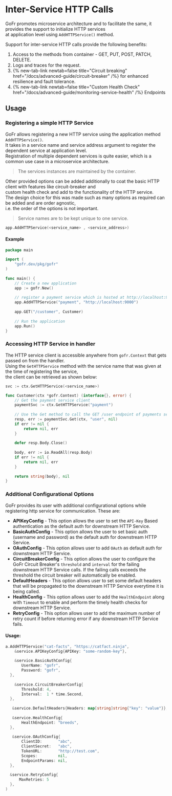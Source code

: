 # Inter-Service HTTP Calls

GoFr promotes microservice architecture and to facilitate the same, it provides the support to initialize HTTP services  
at application level using `AddHTTPService()` method.

Support for inter-service HTTP calls provide the following benefits:
1. Access to the methods from container - GET, PUT, POST, PATCH, DELETE.
2. Logs and traces for the request.
3. {% new-tab-link newtab=false title="Circuit breaking" href="/docs/advanced-guide/circuit-breaker" /%} for enhanced resilience and fault tolerance.
4. {% new-tab-link newtab=false title="Custom Health Check" href="/docs/advanced-guide/monitoring-service-health" /%} Endpoints

## Usage

### Registering a simple HTTP Service

GoFr allows registering a new HTTP service using the application method `AddHTTPService()`.  
It takes in a service name and service address argument to register the dependent service at application level.  
Registration of multiple dependent services is quite easier, which is a common use case in a microservice architecture.

> The services instances are maintained by the container.

Other provided options can be added additionally to coat the basic HTTP client with features like circuit-breaker and  
custom health check and add to the functionality of the HTTP service.  
The design choice for this was made such as many options as required can be added and are order agnostic,  
i.e. the order of the options is not important.

> Service names are to be kept unique to one service.

```go  
app.AddHTTPService(<service_name> , <service_address>)  
```  

#### Example
```go  
package main  
  
import (  
    "gofr.dev/pkg/gofr"  
)  
  
func main() {  
    // Create a new application  
    app := gofr.New()  
  
    // register a payment service which is hosted at http://localhost:9000  
    app.AddHTTPService("payment", "http://localhost:9000")  
  
    app.GET("/customer", Customer)  
  
    // Run the application  
    app.Run()  
}  
```  

### Accessing HTTP Service in handler

The HTTP service client is accessible anywhere from `gofr.Context` that gets passed on from the handler.  
Using the `GetHTTPService` method with the service name that was given at the time of registering the service,  
the client can be retrieved as shown below:

```go  
svc := ctx.GetHTTPService(<service_name>)  
```  

```go  
func Customer(ctx *gofr.Context) (interface{}, error) {  
    // Get the payment service client  
    paymentSvc := ctx.GetHTTPService("payment")  
  
    // Use the Get method to call the GET /user endpoint of payments service  
    resp, err := paymentSvc.Get(ctx, "user", nil)  
    if err != nil {  
        return nil, err  
    }  
  
    defer resp.Body.Close()  
  
    body, err := io.ReadAll(resp.Body)  
    if err != nil {  
        return nil, err  
    }  
  
    return string(body), nil  
}  
```

### Additional Configurational Options

GoFr provides its user with additional configurational options while registering http service for communication. These are:

- **APIKeyConfig** - This option allows the user to set the `API-Key` Based authentication as the default auth for downstream HTTP Service.
- **BasicAuthConfig** - This option allows the user to set basic auth (username and password) as the default auth for downstream HTTP Service.
- **OAuthConfig** - This option allows user to add `OAuth` as default auth for downstream HTTP Service.
- **CircuitBreakerConfig** - This option allows the user to configure the GoFr Circuit Breaker's `threshold` and `interval` for the failing downstream HTTP Service calls. If the failing calls exceeds the threshold the circuit breaker will automatically be enabled.
- **DefaultHeaders** - This option allows user to set some default headers that will be propagated to the downstream HTTP Service everytime it is being called.
- **HealthConfig** - This option allows user to add the `HealthEndpoint` along with `Timeout` to enable and perform the timely health checks for downstream HTTP Service.
- **RetryConfig** - This option allows user to add the maximum number of retry count if before returning error if any downstream HTTP Service fails.

#### Usage:

```go
a.AddHTTPService("cat-facts", "https://catfact.ninja",  
    &service.APIKeyConfig{APIKey: "some-random-key"},  
    
    &service.BasicAuthConfig{  
       UserName: "gofr",  
       Password: "gofr",  
  },
    
    &service.CircuitBreakerConfig{  
       Threshold: 4,  
       Interval:  1 * time.Second,  
  },  
  
   &service.DefaultHeaders{Headers: map[string]string{"key": "value"}},  
 
   &service.HealthConfig{  
       HealthEndpoint: "breeds",  
  }, 
   
   &service.OAuthConfig{  
       ClientID:       "abc",  
       ClientSecret:   "abc",  
       TokenURL:       "http://test.com",  
       Scopes:         nil,  
       EndpointParams: nil,  
  },
    
  &service.RetryConfig{
      MaxRetries: 5
  },  
)
```